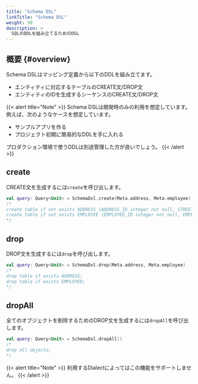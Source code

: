 ```yaml
---
title: "Schema DSL"
linkTitle: "Schema DSL"
weight: 50
description: >
  SQLのDDLを組み立てるためのDSL
---
```


## 概要 {#overview}

Schema DSLはマッピング定義から以下のDDLを組み立てます。

- エンティティに対応するテーブルのCREATE文/DROP文
- エンティティのIDを生成するシーケンスのCREATE文/DROP文

{{< alert title="Note" >}}
Schema DSLは開発時のみの利用を想定しています。
例えば、次のようなケースを想定しています。

- サンプルアプリを作る
- プロジェクト初期に簡易的なDDLを手に入れる

プロダクション環境で使うDDLは別途管理した方が良いでしょう。
{{< /alert >}}


## create

CREATE文を生成するには`create`を呼び出します。

```kotlin
val query: Query<Unit> = SchemaDsl.create(Meta.address, Meta.employee)
/*
create table if not exists ADDRESS (ADDRESS_ID integer not null, STREET varchar(500) not null, VERSION integer not null, constraint pk_ADDRESS primary key(ADDRESS_ID));
create table if not exists EMPLOYEE (EMPLOYEE_ID integer not null, EMPLOYEE_NO integer not null, EMPLOYEE_NAME varchar(500) not null, MANAGER_ID integer, HIREDATE date not null, SALARY bigint not null, DEPARTMENT_ID integer not null, ADDRESS_ID integer not null, VERSION integer not null, constraint pk_EMPLOYEE primary key(EMPLOYEE_ID));
*/
```

## drop

DROP文を生成するには`drop`を呼び出します。

```kotlin
val query: Query<Unit> = SchemaDsl.drop(Meta.address, Meta.employee)
/*
drop table if exists ADDRESS;
drop table if exists EMPLOYEE;
*/
```

## dropAll

全てのオブジェクトを削除するためのDROP文を生成するには`dropAll`を呼び出します。

```kotlin
val query: Query<Unit> = SchemaDsl.dropAll()
/*
drop all objects;
*/
```

{{< alert title="Note" >}}
利用するDialectによってはこの機能をサポートしません。
{{< /alert >}}
